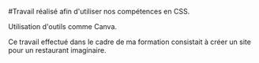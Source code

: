 #Travail réalisé afin d'utiliser nos compétences en CSS. 

Utilisation d'outils comme Canva.

Ce travail effectué dans le cadre de ma formation consistait à créer un site pour un restaurant imaginaire.
